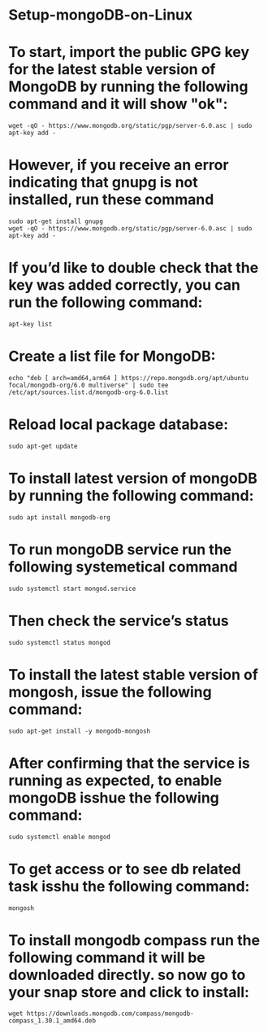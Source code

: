 # Setup-mongoDB-on-Linux
# To start, import the public GPG key for the latest stable version of MongoDB by running the following command and it will show "ok":
	wget -qO - https://www.mongodb.org/static/pgp/server-6.0.asc | sudo apt-key add -
# However, if you receive an error indicating that gnupg is not installed, run these command
	sudo apt-get install gnupg
	wget -qO - https://www.mongodb.org/static/pgp/server-6.0.asc | sudo apt-key add -
	
# If you’d like to double check that the key was added correctly, you can run the following command:
	apt-key list
# Create a list file for MongoDB:
	echo "deb [ arch=amd64,arm64 ] https://repo.mongodb.org/apt/ubuntu focal/mongodb-org/6.0 multiverse" | sudo tee /etc/apt/sources.list.d/mongodb-org-6.0.list
	
# Reload local package database:
	sudo apt-get update
# To install latest version of mongoDB by running the following command:
	sudo apt install mongodb-org
	
# To run mongoDB service run the following systemetical command
	sudo systemctl start mongod.service
	
# Then check the service’s status
	sudo systemctl status mongod
	
# To install the latest stable version of mongosh, issue the following command:
	sudo apt-get install -y mongodb-mongosh
	
# After confirming that the service is running as expected, to enable mongoDB isshue the following command:
	sudo systemctl enable mongod
	
# To get access or to see db related task isshu the following command:
	mongosh
	
# To install mongodb compass run the following command it will be downloaded directly. so now go to your snap store and click to install:
	wget https://downloads.mongodb.com/compass/mongodb-compass_1.30.1_amd64.deb

